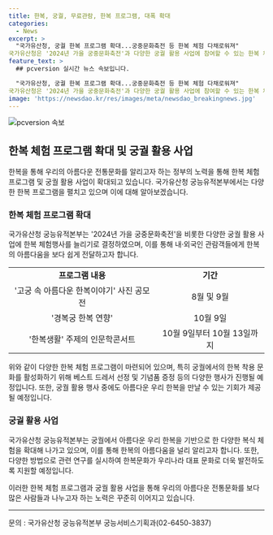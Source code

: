 ```yaml
---
title: 한복, 궁궐, 무료관람, 한복 프로그램, 대폭 확대
categories:
  - News
excerpt: >
  "국가유산청, 궁궐 한복 프로그램 확대...궁중문화축전 등 한복 체험 다채로워져" 
국가유산청은 '2024년 가을 궁중문화축전'과 다양한 궁궐 활용 사업에 참여할 수 있는 한복 체험행사를 확대한다. 한복을 입고 궁궐을 산책하는 '왕가의 산책', 궁중 연향, 전통복식 제작 과정 체험 등의 프로그램이 마련되며, 한복에 관심을 높이기 위한 사진 공모전과 온라인 프로그램도 진행된다. 궁궐 내에서도 한복을 만날 수 있는 활동이 기획되며, 국가무형유산으로 지정된 한복문화의 확대를 위한 학술조사연구도 추진된다.
feature_text: >
  ## pcversion 실시간 뉴스 속보입니다.

  "국가유산청, 궁궐 한복 프로그램 확대...궁중문화축전 등 한복 체험 다채로워져" 
국가유산청은 '2024년 가을 궁중문화축전'과 다양한 궁궐 활용 사업에 참여할 수 있는 한복 체험행사를 확대한다. 한복을 입고 궁궐을 산책하는 '왕가의 산책', 궁중 연향, 전통복식 제작 과정 체험 등의 프로그램이 마련되며, 한복에 관심을 높이기 위한 사진 공모전과 온라인 프로그램도 진행된다. 궁궐 내에서도 한복을 만날 수 있는 활동이 기획되며, 국가무형유산으로 지정된 한복문화의 확대를 위한 학술조사연구도 추진된다.
image: 'https://newsdao.kr/res/images/meta/newsdao_breakingnews.jpg'
---
```


<p><img src="https://newsdao.kr/res/images/meta/newsdao_breakingnews.jpg" alt="pcversion 속보" /></p>

<h2 data-ke-size="size26">한복 체험 프로그램 확대 및 궁궐 활용 사업</h2>

<p data-ke-size="size16">한복을 통해 우리의 아름다운 전통문화를 알리고자 하는 정부의 노력을 통해 한복 체험 프로그램 및 궁궐 활용 사업이 확대되고 있습니다. 국가유산청 궁능유적본부에서는 다양한 한복 프로그램을 펼치고 있으며 이에 대해 알아보겠습니다.</p>

<h3><b>한복 체험 프로그램 확대</b></h3>

<p data-ke-size="size16">국가유산청 궁능유적본부는 '2024년 가을 궁중문화축전'을 비롯한 다양한 궁궐 활용 사업에 한복 체험행사를 늘리기로 결정하였으며, 이를 통해 내·외국인 관람객들에게 한복의 아름다움을 보다 쉽게 전달하고자 합니다.</p>

<table>
  <tr>
    <td style="text-align: center; height: 17px;"><b>프로그램 내용</b></td>
    <td style="text-align: center; height: 17px;"><b>기간</b></td>
  </tr>
  <tr>
    <td style="text-align: center; height: 17px;">'고궁 속 아름다운 한복이야기' 사진 공모전</td>
    <td style="text-align: center; height: 17px;">8월 및 9월</td>
  </tr>
  <tr>
    <td style="text-align: center; height: 17px;">'경복궁 한복 연향'</td>
    <td style="text-align: center; height: 17px;">10월 9일</td>
  </tr>
  <tr>
    <td style="text-align: center; height: 17px;">'한복생활' 주제의 인문학콘서트</td>
    <td style="text-align: center; height: 17px;">10월 9일부터 10월 13일까지</td>
  </tr>
</table>

<p data-ke-size="size16">위와 같이 다양한 한복 체험 프로그램이 마련되어 있으며, 특히 궁궐에서의 한복 착용 문화를 활성화하기 위해 베스트 드레서 선정 및 기념품 증정 등의 다양한 행사가 진행될 예정입니다. 또한, 궁궐 활용 행사 중에도 아름다운 우리 한복을 만날 수 있는 기회가 제공될 예정입니다.</p>

<h3><b>궁궐 활용 사업</b></h3>

<p data-ke-size="size16">국가유산청 궁능유적본부는 궁궐에서 아름다운 우리 한복을 기반으로 한 다양한 복식 체험을 확대해 나가고 있으며, 이를 통해 한복의 아름다움을 널리 알리고자 합니다. 또한, 다양한 방법으로 관련 연구를 실시하여 한복문화가 우리나라 대표 문화로 더욱 발전하도록 지원할 예정입니다.</p>

<p data-ke-size="size16">이러한 한복 체험 프로그램과 궁궐 활용 사업을 통해 우리의 아름다운 전통문화를 보다 많은 사람들과 나누고자 하는 노력은 꾸준히 이어지고 있습니다.</p>

<hr>

<p data-ke-size="size16">문의 : 국가유산청 궁능유적본부 궁능서비스기획과(02-6450-3837)</p>

